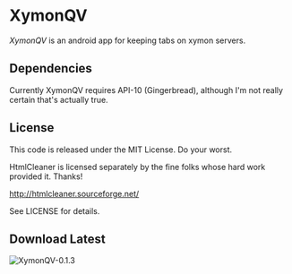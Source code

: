 
XymonQV
=====

*XymonQV* is an android app for keeping tabs on xymon servers.

Dependencies
-----

Currently XymonQV requires API-10 (Gingerbread), although I'm not really certain that's actually true.

License
-----

This code is released under the MIT License.  Do your worst.

HtmlCleaner is licensed separately by the fine folks whose hard work provided it.  Thanks!

http://htmlcleaner.sourceforge.net/

See LICENSE for details.

Download Latest
-----
![XymonQV-0.1.3](https://chart.googleapis.com/chart?cht=qr&chs=300x300&chl=https://github.com/downloads/darrikmazey/XymonQV/XymonQV.apk)

